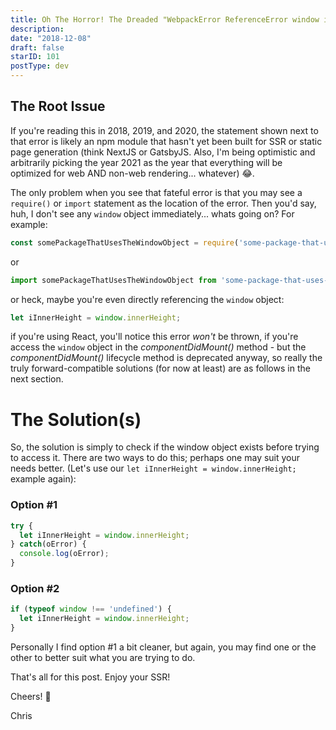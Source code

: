 ```yaml
---
title: Oh The Horror! The Dreaded "WebpackError ReferenceError window is not defined"!
description: 
date: "2018-12-08"
draft: false
starID: 101
postType: dev
---
```


## The Root Issue
If you're reading this in 2018, 2019, and 2020, the statement shown next to that error is likely an npm module that hasn't yet been built for SSR or static page generation (think NextJS or GatsbyJS. Also, I'm being optimistic and arbitrarily picking the year 2021 as the year that everything will be optimized for web AND non-web rendering... whatever) :joy:. 

The only problem when you see that fateful error is that you may see a `require()` or `import` statement as the location of the error. Then you'd say, huh, I don't see any `window` object immediately... whats going on?
For example:

```javascript
const somePackageThatUsesTheWindowObject = require('some-package-that-uses-the-window-object');
```

or

```javascript
import somePackageThatUsesTheWindowObject from 'some-package-that-uses-the-window-object';
```

or heck, maybe you're even directly referencing the `window` object:

```javascript
let iInnerHeight = window.innerHeight;
```

if you're using React, you'll notice this error _won't_ be thrown, if you're access the `window` object in the _componentDidMount()_ method - but the _componentDidMount()_ lifecycle method is deprecated anyway, so really the truly forward-compatible solutions (for now at least) are as follows in the next section.

# The Solution(s)
So, the solution is simply to check if the window object exists before trying to access it. There are two ways to do this; perhaps one may suit your needs better. (Let's use our `let iInnerHeight = window.innerHeight;` example again):

### Option \#1

```javascript
try {
  let iInnerHeight = window.innerHeight;
} catch(oError) {
  console.log(oError);
}
```

### Option \#2

```javascript
if (typeof window !== 'undefined') {
  let iInnerHeight = window.innerHeight;
}
```

Personally I find option \#1 a bit cleaner, but again, you may find one or the other to better suit what you are trying to do.

That's all for this post. Enjoy your SSR!

Cheers! :beer:

Chris